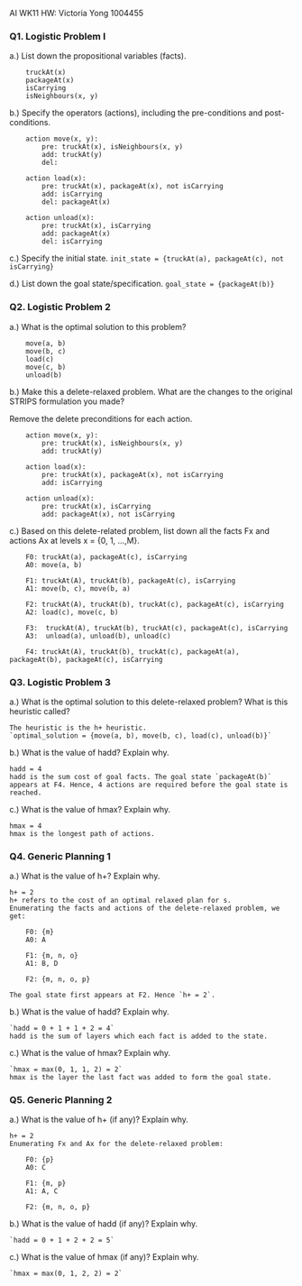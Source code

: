 AI WK11 HW:	Victoria Yong 1004455
### Q1. Logistic Problem I
a.) List down the propositional variables (facts).

```
	truckAt(x)
	packageAt(x)
	isCarrying
	isNeighbours(x, y)
```

b.) Specify the operators (actions), including the pre-conditions and post-conditions.

```
	action move(x, y):
		pre: truckAt(x), isNeighbours(x, y)
		add: truckAt(y)
		del: 

	action load(x):
		pre: truckAt(x), packageAt(x), not isCarrying
		add: isCarrying
		del: packageAt(x)

	action unload(x):
		pre: truckAt(x), isCarrying
		add: packageAt(x)
		del: isCarrying
```

c.) Specify the initial state.
	`init_state = {truckAt(a), packageAt(c), not isCarrying}`

d.) List down the goal state/specification.
	`goal_state = {packageAt(b)}`

### Q2. Logistic Problem 2
a.) What is the optimal solution to this problem?

```
	move(a, b)
	move(b, c)
	load(c)
	move(c, b)
	unload(b)
```

b.) Make this a delete-relaxed problem. What are the changes to the original STRIPS
formulation you made?

Remove the delete preconditions for each action.
```
	action move(x, y):
		pre: truckAt(x), isNeighbours(x, y)
		add: truckAt(y)

	action load(x):
		pre: truckAt(x), packageAt(x), not isCarrying
		add: isCarrying

	action unload(x):
		pre: truckAt(x), isCarrying
		add: packageAt(x), not isCarrying
```

c.) Based on this delete-related problem, list down all the facts Fx and actions Ax at
levels x = {0, 1, ...,M}.

```
	F0: truckAt(a), packageAt(c), isCarrying
	A0: move(a, b)

	F1: truckAt(A), truckAt(b), packageAt(c), isCarrying
	A1: move(b, c), move(b, a)

	F2: truckAt(A), truckAt(b), truckAt(c), packageAt(c), isCarrying
	A2: load(c), move(c, b)

	F3:  truckAt(A), truckAt(b), truckAt(c), packageAt(c), isCarrying
	A3:  unload(a), unload(b), unload(c)

	F4: truckAt(A), truckAt(b), truckAt(c), packageAt(a), packageAt(b), packageAt(c), isCarrying

```

### Q3. Logistic Problem 3
a.) What is the optimal solution to this delete-relaxed problem? What is this heuristic
called?

	The heuristic is the h+ heuristic. 
	`optimal_solution = {move(a, b), move(b, c), load(c), unload(b)}`

b.) What is the value of hadd? Explain why.
	
	hadd = 4
	hadd is the sum cost of goal facts. The goal state `packageAt(b)` appears at F4. Hence, 4 actions are required before the goal state is reached.

c.) What is the value of hmax? Explain why.
	
	hmax = 4
	hmax is the longest path of actions.


### Q4. Generic Planning 1
a.) What is the value of h+? Explain why.
	
	h+ = 2
	h+ refers to the cost of an optimal relaxed plan for s.
	Enumerating the facts and actions of the delete-relaxed problem, we get:

```
	F0: {m}
	A0: A

	F1: {m, n, o}
	A1: B, D

	F2: {m, n, o, p}
```
	The goal state first appears at F2. Hence `h+ = 2`.

b.) What is the value of hadd? Explain why.

	`hadd = 0 + 1 + 1 + 2 = 4`
	hadd is the sum of layers which each fact is added to the state.

c.) What is the value of hmax? Explain why.
	
	`hmax = max(0, 1, 1, 2) = 2`
	hmax is the layer the last fact was added to form the goal state.

### Q5. Generic Planning 2
a.) What is the value of h+ (if any)? Explain why.

	h+ = 2
	Enumerating Fx and Ax for the delete-relaxed problem:
```
	F0: {p}
	A0: C

	F1: {m, p}
	A1: A, C

	F2: {m, n, o, p}
```

b.) What is the value of hadd (if any)? Explain why.
	
	`hadd = 0 + 1 + 2 + 2 = 5`

c.) What is the value of hmax (if any)? Explain why.

	`hmax = max(0, 1, 2, 2) = 2`